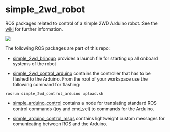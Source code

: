 # simple_2wd_robot
ROS packages related to control of a simple 2WD Arduino robot. See the [wiki](https://github.com/skohlbr/simple_2wd_robot/wiki) for further information.

![](https://github.com/skohlbr/simple_2wd_robot/wiki/images/simple_robot_img_small.jpg)

The following ROS packages are part of this repo:

* [simple_2wd_bringup](https://github.com/skohlbr/simple_2wd_robot/tree/master/simple_2wd_bringup) provides a launch file for starting up all onboard systems of the robot

* [simple_2wd_control_arduino](https://github.com/skohlbr/simple_2wd_robot/tree/master/simple_2wd_control_arduino) contains the controller that has to be flashed to the Arduino. From the root of your workspace use the following command for flashing:
```
rosrun simple_2wd_control_arduino upload.sh
```
* [simple_arduino_control](https://github.com/skohlbr/simple_2wd_robot/tree/master/simple_arduino_control) contains a node for translating standard ROS control commands (joy and cmd_vel) to commands for the Arduino.

* [simple_arduino_control_msgs](https://github.com/skohlbr/simple_2wd_robot/tree/master/simple_arduino_control_msgs) contains lightweight custom messages for comunicating between ROS and the Arduino.
